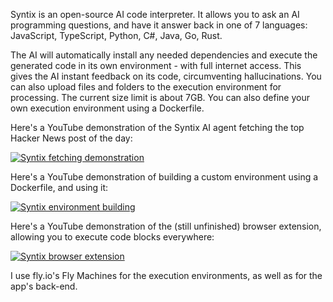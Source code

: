 Syntix is an open-source AI code interpreter. It allows you to ask an AI programming questions, and have it answer back in one of 7 languages: JavaScript, TypeScript, Python, C#, Java, Go, Rust.

The AI will automatically install any needed dependencies and execute the generated code in its own environment - with full internet access. This gives the AI instant feedback on its code, circumventing hallucinations. You can also upload files and folders to the execution environment for processing. The current size limit is about 7GB. You can also define your own execution environment using a Dockerfile.

Here's a YouTube demonstration of the Syntix AI agent fetching the top Hacker News post of the day:

[![Syntix fetching demonstration](https://img.youtube.com/vi/_wcJ7mTNJ0A/0.jpg)](https://www.youtube.com/watch?v=_wcJ7mTNJ0A)

Here's a YouTube demonstration of building a custom environment using a Dockerfile, and using it:

[![Syntix environment building](https://img.youtube.com/vi/JlY0KBnzCzA/0.jpg)](https://www.youtube.com/watch?v=JlY0KBnzCzA)

Here's a YouTube demonstration of the (still unfinished) browser extension, allowing you to execute code blocks everywhere:

[![Syntix browser extension](https://img.youtube.com/vi/WrYfF_y-wvk/0.jpg)](https://www.youtube.com/watch?v=WrYfF_y-wvk)

I use fly.io's Fly Machines for the execution environments, as well as for the app's back-end.

